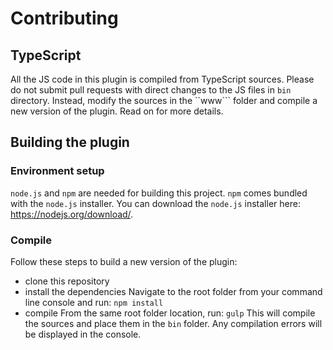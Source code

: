 # Contributing

## TypeScript

All the JS code in this plugin is compiled from TypeScript sources. Please do not submit pull requests with direct changes to the JS files in ```bin``` directory.
Instead, modify the sources in the ``www``` folder and compile a new version of the plugin. Read on for more details.

## Building the plugin

### Environment setup

```node.js``` and ```npm``` are needed for building this project. ```npm``` comes bundled with the ```node.js``` installer. You can download the ```node.js``` installer here: https://nodejs.org/download/. 

### Compile

Follow these steps to build a new version of the plugin:
- clone this repository
- install the dependencies
Navigate to the root folder from your command line console and run:
	```npm install```
- compile
From the same root folder location, run:
	```gulp```
This will compile the sources and place them in the ```bin``` folder. Any compilation errors will be displayed in the console.


